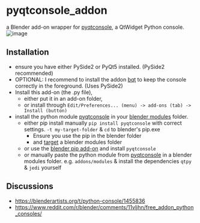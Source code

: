 # pyqtconsole_addon
a Blender add-on wrapper for [pyqtconsole](https://github.com/pyqtconsole/pyqtconsole), a QtWidget Python console.
![image](https://user-images.githubusercontent.com/3758308/226176132-224c5290-4f54-42c9-945a-55eaa89fc6a6.png)



## Installation
- ensure you have either PySide2 or PyQt5 installed. (PySide2 recommended)
- OPTIONAL: I recommend to install the addon [bqt](https://github.com/techartorg/bqt) to keep the console correctly in the foreground. (Uses PySide2)
- Install this add-on (the .py file), 
  - either put it in an add-on folder, 
  - or install through `Edit/Preferences... (menu) -> add-ons (tab) -> Install (button)`
- install the python module [pyqtconsole](https://pypi.org/project/pyqtconsole/) in your [blender modules](https://docs.blender.org/manual/en/latest/advanced/blender_directory_layout.html) folder. 
  - either pip install manually `pip install pyqtconsole` with correct settings. `-t my-target-folder` & `cd` to blender's pip.exe
    - Ensure you use the pip in the blender folder
    - and [target](https://pip.pypa.io/en/stable/cli/pip_install/#:~:text=%2Dt%2C-,%2D%2Dtarget,-%3Cdir%3E%23) a blender modules folder
  - or use the [blender pip add-on](https://github.com/amb/blender_pip) and install `pyqtconsole`
  - or manually paste the python module from [pyqtconsole](https://github.com/pyqtconsole/pyqtconsole) in a blender modules folder. e.g. `addons/modules` & install the dependencies `qtpy` & `jedi` yourself 

## Discussions
- https://blenderartists.org/t/python-console/1455836
- https://www.reddit.com/r/blender/comments/11vljhn/free_addon_python_consoles/
